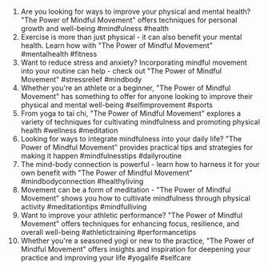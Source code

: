 1. Are you looking for ways to improve your physical and mental health? "The Power of Mindful Movement" offers techniques for personal growth and well-being #mindfulness #health
2. Exercise is more than just physical - it can also benefit your mental health. Learn how with "The Power of Mindful Movement" #mentalhealth #fitness
3. Want to reduce stress and anxiety? Incorporating mindful movement into your routine can help - check out "The Power of Mindful Movement" #stressrelief #mindbody
4. Whether you're an athlete or a beginner, "The Power of Mindful Movement" has something to offer for anyone looking to improve their physical and mental well-being #selfimprovement #sports
5. From yoga to tai chi, "The Power of Mindful Movement" explores a variety of techniques for cultivating mindfulness and promoting physical health #wellness #meditation
6. Looking for ways to integrate mindfulness into your daily life? "The Power of Mindful Movement" provides practical tips and strategies for making it happen #mindfulnesstips #dailyroutine
7. The mind-body connection is powerful - learn how to harness it for your own benefit with "The Power of Mindful Movement" #mindbodyconnection #healthyliving
8. Movement can be a form of meditation - "The Power of Mindful Movement" shows you how to cultivate mindfulness through physical activity #meditationtips #mindfulliving
9. Want to improve your athletic performance? "The Power of Mindful Movement" offers techniques for enhancing focus, resilience, and overall well-being #athletictraining #performancetips
10. Whether you're a seasoned yogi or new to the practice, "The Power of Mindful Movement" offers insights and inspiration for deepening your practice and improving your life #yogalife #selfcare

